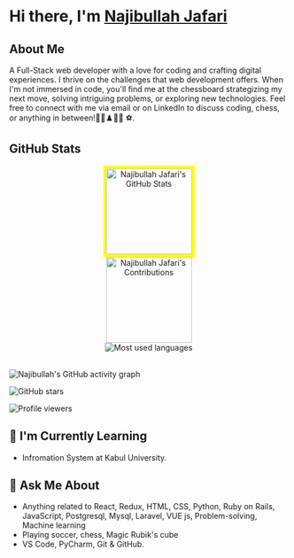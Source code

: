# Hi there, I'm [Najibullah Jafari]()

## About Me
A Full-Stack web developer with a love for coding and crafting digital experiences. I thrive on the challenges that web development offers. When I'm not immersed in code, you'll find me at the chessboard strategizing my next move, solving intriguing problems, or exploring new technologies. Feel free to connect with me via email or on LinkedIn to discuss coding, chess, or anything in between!🚴‍♂️♟️👨‍💻 ⚽.

## GitHub Stats

<div align="center">
  <div style="display: flex; flex-direction: column; align-items: center;">
 <img src="https://github-readme-stats.vercel.app/api?username=najibullahjafari&show_icons=true&hide_border=true&title_color=f65ee0&icon_color=1495ff&text_color=0CFFD2&bg_color=0c002e" alt="Najibullah Jafari's GitHub Stats" height="155" style="border: 5px solid yellow;"/>
    <img src="https://github-readme-streak-stats.herokuapp.com?user=najibullahjafari&hide_border=true&ring=f65ee0&sideNums=f65ee0&stroke=1495ff&background=0c002e&sideLabels=0cffd2&dates=1495ff&fire=1495ff&currStreakLabel=0cffd2&currStreakNum=0cffd2&date_format=M%20j%5B%2C%20Y%5D" alt="Najibullah Jafari's Contributions" height="155"/>
    <img src="https://github-readme-stats.vercel.app/api/top-langs/?username=najibullahjafari&bg_color=0c002e&title_color=f65ee0&text_color=0CFFD2&icon_color=1495ff&langs_count=10&layout=compact" alt="Most used languages" style="border: none;">
  </div>
</div>


<br>
 
![Najibullah's GitHub activity graph](https://github-readme-activity-graph.vercel.app/graph?username=najibullahjafari&bg_color=0c002e&color=0CFFD2&line=f65ee0&point=1495ff&area=true&hide_border=true)
<br>


<div align="center">
  
</div>

![GitHub stars](https://img.shields.io/github/stars/najibullahjafari?style=social)

![Profile viewers](https://komarev.com/ghpvc/?username=najibullahjafari&color=green)
<br>
## 🌱 I'm Currently Learning
- Infromation System at Kabul University.

## 💬 Ask Me About

- Anything related to React, Redux, HTML, CSS, Python, Ruby on Rails, JavaScript, Postgresql, Mysql, Laravel, VUE js, Problem-solving, Machine learning
- Playing soccer, chess, Magic Rubik's cube
- VS Code, PyCharm, Git & GitHub.



